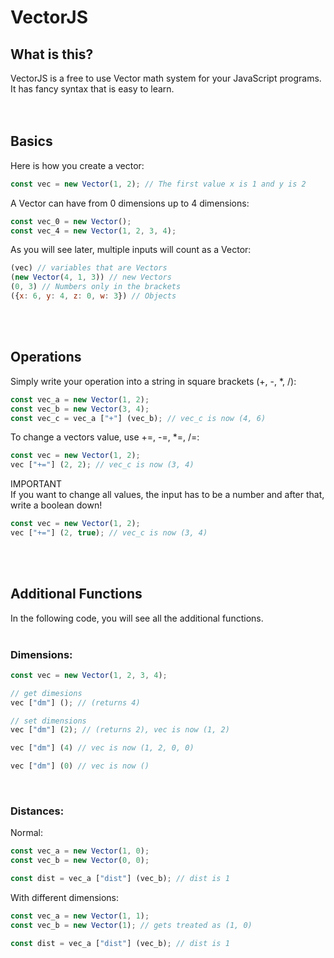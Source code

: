 # VectorJS

## What is this?

VectorJS is a free to use Vector math system for your JavaScript programs.<br>
It has fancy syntax that is easy to learn.
<br><br><br>

## Basics

Here is how you create a vector:

```JavaScript
const vec = new Vector(1, 2); // The first value x is 1 and y is 2
```
A Vector can have from 0 dimensions up to 4 dimensions:
```JavaScript
const vec_0 = new Vector();
const vec_4 = new Vector(1, 2, 3, 4);
```
As you will see later, multiple inputs will count as a Vector:
```JavaScript
(vec) // variables that are Vectors
(new Vector(4, 1, 3)) // new Vectors
(0, 3) // Numbers only in the brackets
({x: 6, y: 4, z: 0, w: 3}) // Objects
```
<br><br>



## Operations

Simply write your operation into a string in square brackets (+, -, *, /):
```JavaScript
const vec_a = new Vector(1, 2);
const vec_b = new Vector(3, 4);
const vec_c = vec_a ["+"] (vec_b); // vec_c is now (4, 6)
```

To change a vectors value, use +=, -=, *=, /=:
```JavaScript
const vec = new Vector(1, 2);
vec ["+="] (2, 2); // vec_c is now (3, 4)
```

IMPORTANT <br>
If you want to change all values, the input has to be a number and after that, write a boolean down!
```JavaScript
const vec = new Vector(1, 2);
vec ["+="] (2, true); // vec_c is now (3, 4)
```
<br><br>



## Additional Functions

In the following code, you will see all the additional functions.
<br><br>

### Dimensions:
```JavaScript
const vec = new Vector(1, 2, 3, 4);

// get dimesions
vec ["dm"] (); // (returns 4)

// set dimensions
vec ["dm"] (2); // (returns 2), vec is now (1, 2)

vec ["dm"] (4) // vec is now (1, 2, 0, 0)

vec ["dm"] (0) // vec is now ()
```
<br>

### Distances:
Normal:
```JavaScript
const vec_a = new Vector(1, 0);
const vec_b = new Vector(0, 0);

const dist = vec_a ["dist"] (vec_b); // dist is 1
```
With different dimensions:
```JavaScript
const vec_a = new Vector(1, 1);
const vec_b = new Vector(1); // gets treated as (1, 0)

const dist = vec_a ["dist"] (vec_b); // dist is 1
```